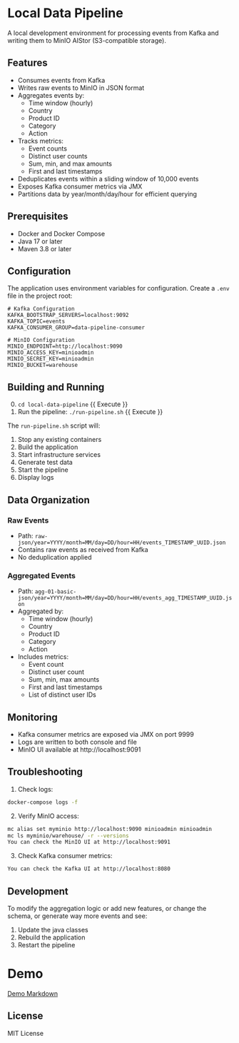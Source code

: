 # Local Data Pipeline

A local development environment for processing events from Kafka and writing them to MinIO AIStor (S3-compatible storage).

## Features

- Consumes events from Kafka
- Writes raw events to MinIO in JSON format
- Aggregates events by:
  - Time window (hourly)
  - Country
  - Product ID
  - Category
  - Action
- Tracks metrics:
  - Event counts
  - Distinct user counts
  - Sum, min, and max amounts
  - First and last timestamps
- Deduplicates events within a sliding window of 10,000 events
- Exposes Kafka consumer metrics via JMX
- Partitions data by year/month/day/hour for efficient querying

## Prerequisites

- Docker and Docker Compose
- Java 17 or later
- Maven 3.8 or later


## Configuration

The application uses environment variables for configuration. Create a `.env` file in the project root:

```env
# Kafka Configuration
KAFKA_BOOTSTRAP_SERVERS=localhost:9092
KAFKA_TOPIC=events
KAFKA_CONSUMER_GROUP=data-pipeline-consumer

# MinIO Configuration
MINIO_ENDPOINT=http://localhost:9090
MINIO_ACCESS_KEY=minioadmin
MINIO_SECRET_KEY=minioadmin
MINIO_BUCKET=warehouse
```

## Building and Running

0. `cd local-data-pipeline` {{ Execute }}
1. Run the pipeline:
`./run-pipeline.sh` {{ Execute }}


The `run-pipeline.sh` script will:
1. Stop any existing containers
2. Build the application
3. Start infrastructure services
4. Generate test data
5. Start the pipeline
6. Display logs

## Data Organization

### Raw Events
- Path: `raw-json/year=YYYY/month=MM/day=DD/hour=HH/events_TIMESTAMP_UUID.json`
- Contains raw events as received from Kafka
- No deduplication applied

### Aggregated Events
- Path: `agg-01-basic-json/year=YYYY/month=MM/day=DD/hour=HH/events_agg_TIMESTAMP_UUID.json`
- Aggregated by:
  - Time window (hourly)
  - Country
  - Product ID
  - Category
  - Action
- Includes metrics:
  - Event count
  - Distinct user count
  - Sum, min, max amounts
  - First and last timestamps
  - List of distinct user IDs

## Monitoring

- Kafka consumer metrics are exposed via JMX on port 9999
- Logs are written to both console and file
- MinIO UI available at http://localhost:9091

## Troubleshooting

1. Check logs:
```bash
docker-compose logs -f
```

2. Verify MinIO access:
```bash
mc alias set myminio http://localhost:9090 minioadmin minioadmin
mc ls myminio/warehouse/ -r --versions
You can check the MinIO UI at http://localhost:9091
```

3. Check Kafka consumer metrics:
```bash
You can check the Kafka UI at http://localhost:8080
```

## Development

To modify the aggregation logic or add new features, or change the schema, or generate way more events and see:
1. Update the java classes
2. Rebuild the application
3. Restart the pipeline

# Demo 
[Demo Markdown](README-DAY-01.md)


## License
MIT License 